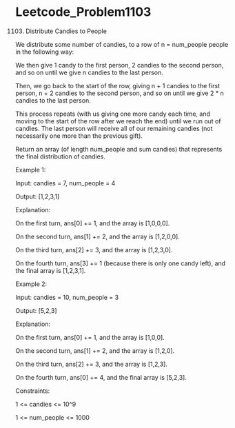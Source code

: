 # Leetcode_Problem1103



1103. Distribute Candies to People




We distribute some number of candies, to a row of n = num_people people in the following way:




We then give 1 candy to the first person, 2 candies to the second person, and so on until we give n candies to the last person.




Then, we go back to the start of the row, giving n + 1 candies to the first person, n + 2 candies to the second person, and so on until we give 2 * n candies to the last person.




This process repeats (with us giving one more candy each time, and moving to the start of the row after we reach the end) until we run out of candies.  The last person will receive all of our remaining candies (not necessarily one more than the previous gift).




Return an array (of length num_people and sum candies) that represents the final distribution of candies.

 


Example 1:



Input: candies = 7, num_people = 4




Output: [1,2,3,1]


Explanation:



On the first turn, ans[0] += 1, and the array is [1,0,0,0].




On the second turn, ans[1] += 2, and the array is [1,2,0,0].




On the third turn, ans[2] += 3, and the array is [1,2,3,0].





On the fourth turn, ans[3] += 1 (because there is only one candy left), and the final array is [1,2,3,1].





Example 2:





Input: candies = 10, num_people = 3





Output: [5,2,3]





Explanation: 




On the first turn, ans[0] += 1, and the array is [1,0,0].





On the second turn, ans[1] += 2, and the array is [1,2,0].





On the third turn, ans[2] += 3, and the array is [1,2,3].





On the fourth turn, ans[0] += 4, and the final array is [5,2,3].
 




Constraints:



1 <= candies <= 10^9




1 <= num_people <= 1000
